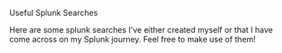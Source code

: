 Useful Splunk Searches

Here are some splunk searches I've either created myself or that I have come across on my Splunk journey. Feel free to make use of them!
